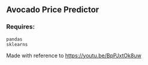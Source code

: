 ## Avocado Price Predictor

### Requires:
```
pandas
sklearns
```
Made with reference to https://youtu.be/BpPJxtOk8uw
